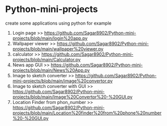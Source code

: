 # Python-mini-projects
create some applications using python
for example
1) Login page >> https://github.com/Sagar8902/Python-mini-projects/blob/main/login%20app.py
2) Wallpaper viewer >> https://github.com/Sagar8902/Python-mini-projects/blob/main/wallpaper%20viewer.py
3) calculator >> https://github.com/Sagar8902/Python-mini-projects/blob/main/Calculator.py
4) News app GUI >> https://github.com/Sagar8902/Python-mini-projects/blob/main/News%20App.py
5) Image to sketch converter >> https://github.com/Sagar8902/Python-mini-projects/blob/main/image%20convertor.py
6) Image to sketch converter with GUI >> https://github.com/Sagar8902/Python-mini-projects/blob/main/Image%20Convertor%20-%20GUI.py
7) Location Finder from phon_number >> https://github.com/Sagar8902/Python-mini-projects/blob/main/Location%20finder%20from%20phone%20number%20-%20GUI.py
